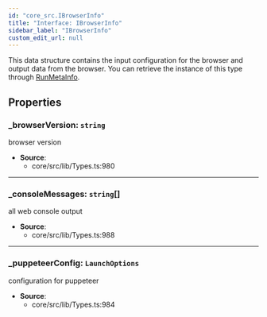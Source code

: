 ```yaml
---
id: "core_src.IBrowserInfo"
title: "Interface: IBrowserInfo"
sidebar_label: "IBrowserInfo"
custom_edit_url: null
---
```


This data structure contains the input configuration for the browser and
output data from the browser. You can retrieve the instance of this type
through [RunMetaInfo](../modules/core_src.md#runmetainfo).

## Properties

### <a id="\_browserversion" name="\_browserversion"></a> **\_browserVersion**: `string`

browser version

 * **Source**:
    * core/src/lib/Types.ts:980

___

### <a id="\_consolemessages" name="\_consolemessages"></a> **\_consoleMessages**: `string`[]

all web console output

 * **Source**:
    * core/src/lib/Types.ts:988

___

### <a id="\_puppeteerconfig" name="\_puppeteerconfig"></a> **\_puppeteerConfig**: `LaunchOptions`

configuration for puppeteer

 * **Source**:
    * core/src/lib/Types.ts:984
